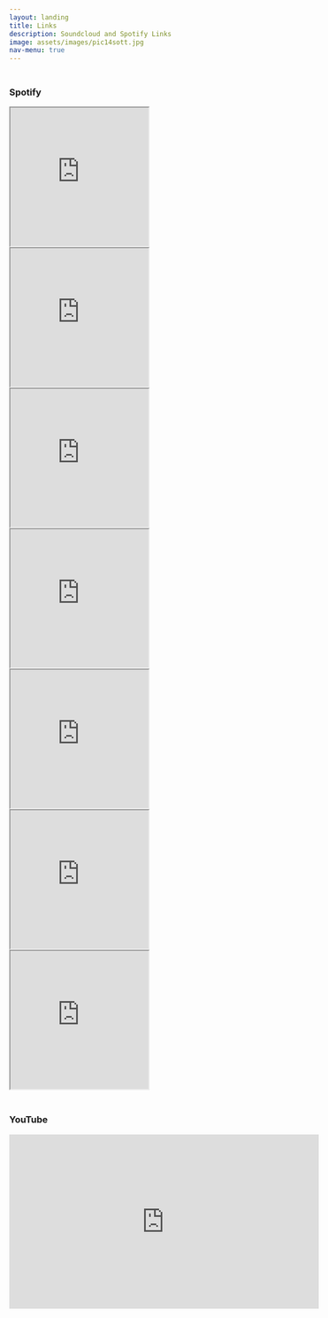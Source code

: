 ```yaml
---
layout: landing
title: Links
description: Soundcloud and Spotify Links
image: assets/images/pic14sott.jpg
nav-menu: true
---
```

<div>
  <h3> <br> Spotify </h3>
</div>

<div>

<iframe src="https://open.spotify.com/embed/album/5GG3o5SB7GyOQVSpiQSNWH" width="250" height="250" frameborder="10" allowtransparency="true" allow="encrypted-media"></iframe>

<iframe src="https://open.spotify.com/embed/album/3AEh7vB9Ts9MoKdv6CyQkW" width="250" height="250" frameborder="10" allowtransparency="true" allow="encrypted-media"></iframe>

<iframe src="https://open.spotify.com/embed/track/3stRsL71N3aXsgTxNcvAWk" width="250" height="250" frameborder="10" allowtransparency="true" allow="encrypted-media"></iframe>

<iframe src="https://open.spotify.com/embed/track/1zu724DtoyPp9C2GTo1K2g" width="250" height="250" frameborder="10" allowtransparency="true" allow="encrypted-media"></iframe>

<iframe src="https://open.spotify.com/embed/track/4GsO8ipPOMELfpLhzl8PbH" width="250" height="250" frameborder="10" allowtransparency="true" allow="encrypted-media"></iframe>

</div>

<div>

<iframe src="https://open.spotify.com/embed/album/10DplSuQoVC8SOY9HX0vCC" width="250" height="250" frameborder="10" allowtransparency="true" allow="encrypted-media"></iframe>

<iframe src="https://open.spotify.com/embed/album/73kuq2MumXJOz2v7iA8bQf" width="250" height="250" frameborder="10" allowtransparency="true" allow="encrypted-media"></iframe>
</div>

<div>
  <h3> <br> YouTube </h3>
</div>

<div>

<iframe width="560" height="315" src="https://www.youtube.com/embed/Q4_P70jQx4U" frameborder="0" allow="accelerometer; autoplay; clipboard-write; encrypted-media; gyroscope; picture-in-picture" allowfullscreen></iframe>

</div>
